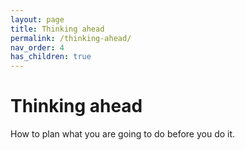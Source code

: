 ```yaml
---
layout: page
title: Thinking ahead
permalink: /thinking-ahead/
nav_order: 4
has_children: true
---
```


# Thinking ahead

How to plan what you are going to do before you do it.
